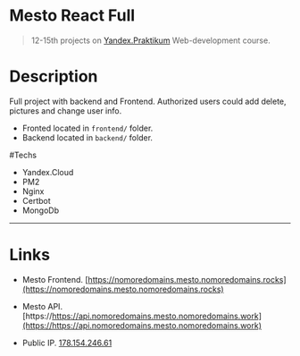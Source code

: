 # Mesto React Full
> 12-15th projects on [Yandex.Praktikum](https://practicum.yandex.ru/profile/web/) Web-development course.

# Description
Full project with backend and Frontend.  Authorized users could add delete,  pictures and change user info.
- Fronted located in `frontend/` folder.
- Backend located in `backend/` folder.

#Techs
- Yandex.Cloud
- PM2
- Nginx
- Certbot
- MongoDb

---
# Links

- Mesto Frontend. [https://nomoredomains.mesto.nomoredomains.rocks](https://nomoredomains.mesto.nomoredomains.rocks)
- Mesto API. [https://https://api.nomoredomains.mesto.nomoredomains.work](https://https://api.nomoredomains.mesto.nomoredomains.work)

- Public IP. [178.154.246.61](178.154.246.61)
